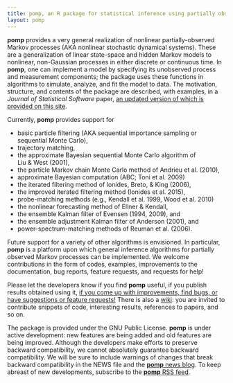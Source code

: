 ```yaml
---
title: pomp, an R package for statistical inference using partially observed Markov processes
layout: pomp
---
```

<span class="firstcharacter">**pomp**</span> provides a very general realization of nonlinear partially-observed Markov processes (AKA nonlinear stochastic dynamical systems).
These are a generalization of linear state-space and hidden Markov models to nonlinear, non-Gaussian processes in either discrete or continuous time.
In **pomp**, one can implement a model by specifying its unobserved process and measurement components;
the package uses these functions in algorithms to simulate, analyze, and fit the model to data.
The motivation, structure, and contents of the package are described, with examples, in a *Journal of Statistical Software* paper, [an updated version of which is provided on this site](./vignettes/pompjss.pdf).

Currently, **pomp** provides support for

- basic particle filtering (AKA sequential importance sampling or sequential Monte Carlo),
- trajectory matching,
- the approximate Bayesian sequential Monte Carlo algorithm of Liu&nbsp;&amp;&nbsp;West&nbsp;(2001),
- the particle Markov chain Monte Carlo method of Andrieu et al.&nbsp;(2010),
- approximate Bayesian computation (ABC; Toni et al.&nbsp;2009)
- the iterated filtering method of Ionides,&nbsp;Breto,&nbsp;&amp;&nbsp;King&nbsp;(2006),
- the improved iterated filtering method (Ionides et al. 2015),
- probe-matching methods (e.g., Kendall et al. 1999, Wood et al. 2010)
- the nonlinear forecasting method of Ellner&nbsp;&amp;&nbsp;Kendall,
- the ensemble Kalman filter of Evensen (1994, 2009), and
- the ensemble adjustment Kalman filter of Anderson (2001), and
- power-spectrum-matching methods of Reuman et al. (2006).

Future support for a variety of other algorithms is envisioned.
In particular, **pomp** is a platform upon which general inference algorithms for partially observed Markov processes can be implemented.
We welcome contributions in the form of codes, examples, improvements to the documentation, bug reports, feature requests, and requests for help!

Please let the developers know if you find **pomp** useful, if you publish results obtained using it, [if you come up with improvements, find bugs, or have suggestions or feature requests!](https://github.com/kingaa/pomp/issues)
There is also a [wiki](https://github.com/kingaa/pomp/wiki/pimp-my-pomp):
you are invited to contribute snippets of code, interesting results, references to papers, and so on.

The package is provided under the GNU Public License. 
**pomp** is under active development:
new features are being added and old features are being improved. 
Although the developers make efforts to preserve backward compatibility, we cannot absolutely guarantee backward compatibility.
We will be sure to include warnings of changes that break backward compatibility in the NEWS file and the [**pomp** news blog](./blog.html).
To keep abreast of new developments, subscribe to the [**pomp** RSS feed](./pomp.atom).
